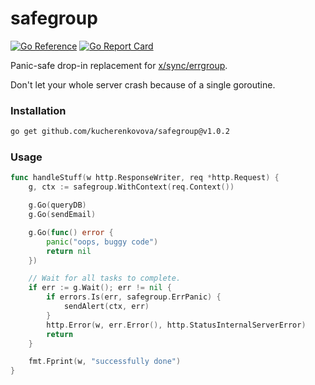 # safegroup
[![Go Reference](https://pkg.go.dev/badge/github.com/kucherenkovova/safegroup.svg)](https://pkg.go.dev/github.com/kucherenkovova/safegroup)
[![Go Report Card](https://goreportcard.com/badge/github.com/kucherenkovova/safegroup)](https://goreportcard.com/report/github.com/kucherenkovova/safegroup)

Panic-safe drop-in replacement for [x/sync/errgroup](https://pkg.go.dev/golang.org/x/sync/errgroup).

Don't let your whole server crash because of a single goroutine.

### Installation
```bash
go get github.com/kucherenkovova/safegroup@v1.0.2
```

### Usage

```go
func handleStuff(w http.ResponseWriter, req *http.Request) {
	g, ctx := safegroup.WithContext(req.Context())

	g.Go(queryDB)
	g.Go(sendEmail)

	g.Go(func() error {
		panic("oops, buggy code")
		return nil
	})

	// Wait for all tasks to complete.
	if err := g.Wait(); err != nil {
		if errors.Is(err, safegroup.ErrPanic) {
			sendAlert(ctx, err)
		}
		http.Error(w, err.Error(), http.StatusInternalServerError)
		return
	}

	fmt.Fprint(w, "successfully done")
}
```
